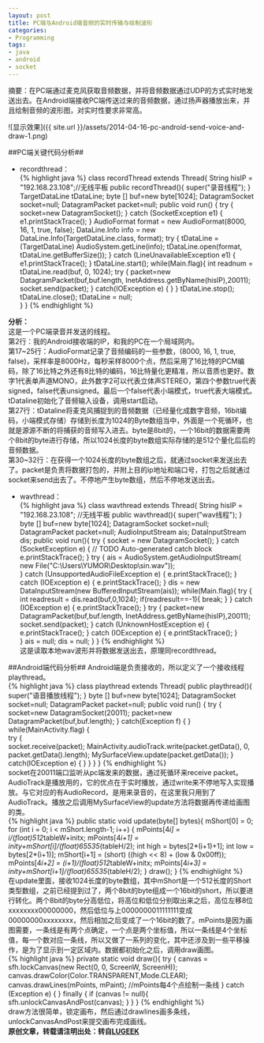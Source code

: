 ```yaml
---
layout: post
title: PC端与Android端音频的实时传输与绘制波形
categories:
- Programming
tags:
- java
- android
- socket
---
```

摘要：在PC端通过麦克风获取音频数据，并将音频数据通过UDP的方式实时地发送出去。在Android端接收PC端传送过来的音频数据，通过扬声器播放出来，并且绘制音频的波形图，对实时性要求非常高。  
  
![显示效果]({{ site.url }}/assets/2014-04-16-pc-android-send-voice-and-draw-1.png)  
  
  
##PC端关键代码分析##
  
+ recordthread：  
{% highlight java %}
	class recordThread extends Thread{
	    String hisIP = "192.168.23.108";//无线平板
		public recordThread(){
			super("录音线程");
		}
		TargetDataLine tDataLine;
		byte [] buf=new byte[1024];
		DatagramSocket socket=null;
		DatagramPacket packet=null;
		public void run()
		{
			try {
				socket=new DatagramSocket();
			} catch (SocketException e1) {
				e1.printStackTrace();
			}
			AudioFormat format = new AudioFormat(8000, 16, 1, true, false);
			DataLine.Info info = new DataLine.Info(TargetDataLine.class, format);
			try {
				tDataLine = (TargetDataLine) AudioSystem.getLine(info);
				tDataLine.open(format, tDataLine.getBufferSize());
			} catch (LineUnavailableException e1) {
				e1.printStackTrace();
			}
			tDataLine.start();
			while(Main.flag){
				int readnum = tDataLine.read(buf, 0, 1024);
				try
				{
					packet=new DatagramPacket(buf,buf.length,
										InetAddress.getByName(hisIP),20011);
					socket.send(packet);
				}
				catch(IOException e)
				{
				}
			}
			tDataLine.stop();
			tDataLine.close();
			tDataLine = null;	
		}
}
{% endhighlight %}  

**分析：**  
这是一个PC端录音并发送的线程。  
第2行：我的Android接收端的IP，和我的PC在一个局域网内。  
第17~25行：AudioFormat记录了音频编码的一些参数，(8000, 16, 1, true, false)，采样率是8000Hz，每秒采样8000个点，然后采用了16比特的PCM编码，除了16比特之外还有8比特的编码，16比特量化更精准，所以音质也更好。数字1代表单声道MONO，此外数字2可以代表立体声STEREO，第四个参数true代表signed，false代表unsigned。最后一个false代表小端模式，true代表大端模式。tDataline初始化了音频输入设备，调用start启动。  
第27行：tDataline将麦克风捕捉到的音频数据（已经量化成数字音频，16bit编码，小端模式存储）存储到长度为1024的Byte数组当中，外面是一个死循环，也就是源源不断的将捕获的音频写入进去。byte是8bit的，一个16bit的数据需要两个8bit的byte进行存储，所以1024长度的byte数组实际存储的是512个量化后后的音频数据。  
第30~32行：在获得一个1024长度的byte数组之后，就通过socket来发送出去了。packet是负责将数据打包的，并附上目的ip地址和端口号，打包之后就通过socket来send出去了。不停地产生byte数组，然后不停地发送出去。  
+ wavthread：  
{% highlight java %}
class wavthread extends Thread{
	String hisIP = "192.168.23.108";    //无线平板
	public wavthread(){
		super("wav线程");
	}
	byte [] buf=new byte[1024];
	DatagramSocket socket=null;
	DatagramPacket packet=null;
	AudioInputStream ais;
	DataInputStream dis;
	public void run(){
		try {
			socket = new DatagramSocket();
		} catch (SocketException e) {
			// TODO Auto-generated catch block
			e.printStackTrace();
		}
		try {
			ais = AudioSystem.getAudioInputStream(
                            new File("C:\\Users\\YUMOR\\Desktop\\sin.wav"));	
		} catch (UnsupportedAudioFileException e) {
			e.printStackTrace();
		} catch (IOException e) {
			e.printStackTrace();
		}
		dis = new DataInputStream(new BufferedInputStream(ais));
		while(Main.flag){
			try {
				int readresult = dis.read(buf,0,1024);
				if(readresult==-1){
					break;
				}
			} catch (IOException e) {
				e.printStackTrace();
			}
			try {
				packet=new DatagramPacket(buf,buf.length,
                                    InetAddress.getByName(hisIP),20011);
				socket.send(packet);
			} catch (UnknownHostException e) {
				e.printStackTrace();
			} catch (IOException e) {
				e.printStackTrace();
			}	
		}
		ais = null;
		dis = null;
	}
}
{% endhighlight %}  
这是读取本地wav波形并将数据发送出去，原理同recordthread。  

##Android端代码分析##
Android端是负责接收的，所以定义了一个接收线程playthread。  
{% highlight java %}
class playthread extends Thread{
	public playthread(){
		super("语音播放线程");
	}
	byte [] buf=new byte[1024];
	DatagramSocket socket=null;
	DatagramPacket packet=null;
	public void run()
	{
		try
		{		
			socket=new DatagramSocket(20011);
			packet=new DatagramPacket(buf,buf.length);
		}
		catch(Exception f)
		{
		}
		while(MainActivity.flag)
		{			
			try
			{			
				socket.receive(packet);
				MainActivity.audioTrack.write(packet.getData(), 0,
                                    packet.getData().length);
				MySurfaceView.update(packet.getData());
			}
			catch(IOException e)
			{
			}
		}
	}
}
{% endhighlight %}  
socket在20011端口监听从pc端发来的数据，通过死循环来receive packet。AudioTrack是播放用的，它的优点在于实时播放，通过write来不停地写入实现播放。与它对应的有AudioRecord，是用来录音的，在这里我只用到了AudioTrack。播放之后调用MySurfaceView的update方法将数据再传递给画图的类。  
{% highlight java %}
public static void update(byte[] bytes){
		mShort[0] = 0;
		for (int i = 0; i < mShort.length-1; i++) {
			mPoints[4*i] = i/(float)512*tableW+initx;
			mPoints[4*i+1] = inity+mShort[i]/(float)65535*(tableH/2);
			int high = bytes[2*(i+1)+1];
			int low = bytes[2*(i+1)];
			mShort[i+1] = (short) ((high << 8) + (low & 0x00ff));
			mPoints[4*i+2] = (i+1)/(float)512*tableW+initx;
			mPoints[4*i+3] = inity+mShort[i+1]/(float)65535*(tableH/2);
		}
		draw();
}
{% endhighlight %}  
在update里面，接收1024长度的byte数组，其中mShort是一个512长度的Short类型数组，之前已经提到过了，两个8bit的byte组成一个16bit的short，所以要进行转化。两个8bit的byte分高低位，将高位和低位分别取出来之后，高位左移8位xxxxxxxx00000000，然后低位与上0000000011111111变成00000000xxxxxxxx，然后相加之后变成了一个16bit的数了。mPoints是因为画图需要，一条线是有两个点确定，一个点是两个坐标值，所以一条线是4个坐标值，每一个数对应一条线，所以又做了一系列的变化，其中还涉及到一些平移操作，是为了显示到一定区域内。数据都初始化之后，调用draw画图。  
{% highlight java %}
private static void draw(){
    	try {
    		canvas = sfh.lockCanvas(new Rect(0, 0, ScreenW, ScreenH));	
		canvas.drawColor(Color.TRANSPARENT,Mode.CLEAR);
                canvas.drawLines(mPoints, mPaint);  //mPoints每4个点绘制一条线
		} catch (Exception e) {
		} finally {
			if (canvas != null){
				sfh.unlockCanvasAndPost(canvas);
			}
		}
}
{% endhighlight %}  
draw方法很简单，锁定画布，然后通过drawlines画多条线，unlockCanvasAndPost来提交画布完成画线。  
**原创文章，转载请注明出处：转自[LUGEEK](http://lugeek.com)**
